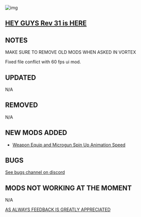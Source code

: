 ![img](https://s11.gifyu.com/images/SgCoI.png)

## [HEY GUYS Rev 31 is HERE](https://)

## NOTES

MAKE SURE TO REMOVE OLD MODS WHEN ASKED IN VORTEX

Fixed file conflict with 60 fps ui mod.

## UPDATED

N/A

## REMOVED

N/A

## NEW MODS ADDED

- [Weapon Equip and Microgun Spin Up Animation Speed](https://www.nexusmods.com/starfield/mods/3532?tab=description)


## BUGS

[See bugs channel on discord](https://discord.gg/xZNztPjA2u)

## MODS NOT WORKING AT THE MOMENT

N/A

[AS ALWAYS FEEDBACK IS GREATLY APPRECIATED](https://)
